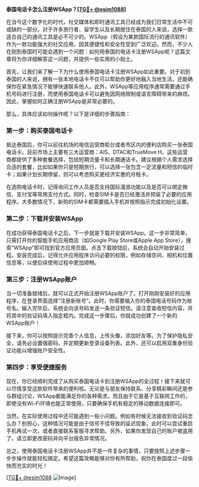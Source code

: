 **泰国电话卡怎么注册WSApp？[[TG💪+ @esim1088](https://t.me/s/esim1088)]**

在当今这个数字化的时代，社交媒体和即时通讯工具已经成为我们日常生活中不可或缺的一部分。对于许多旅行者、留学生以及长期居住在泰国的人来说，选择一款适合自己的通讯工具是必不可少的。WSApp（假设为某款国际流行的通讯软件）作为一款功能强大的社交应用，因其便捷性和安全性受到广泛欢迎。然而，不少人在刚到泰国时可能会遇到一个问题：如何用泰国的电话卡注册WSApp呢？这篇文章将为你详细解答这一问题，并提供一些实用的小贴士。

首先，让我们来了解一下为什么使用泰国电话卡注册WSApp如此重要。对于初到泰国的人来说，拥有一张本地电话卡不仅可以帮助你更好地融入当地生活，还能确保你在紧急情况下能够快速联系他人。此外，WSApp等应用程序通常需要通过手机号码进行注册，而使用泰国电话卡可以避免因网络限制或语言障碍带来的麻烦。因此，掌握如何正确注册WSApp是非常必要的。

那么，具体应该如何操作呢？以下是详细的步骤指南：

### 第一步：购买泰国电话卡

抵达泰国后，你可以前往机场的电信运营商柜台或者市区内的便利店购买一张泰国电话卡。目前市场上主要有三大运营商：AIS、DTAC和TrueMove H。这些运营商都提供了多种套餐选择，包括短期流量卡和长期通话卡。建议根据个人需求选择合适的套餐，比如如果你只是短期旅行，可以选择一张包含一定流量和短信的临时卡；如果计划长期停留，则可以考虑购买更经济实惠的月租卡。

在选购电话卡时，记得询问工作人员是否支持国际漫游功能以及是否可以绑定微信、支付宝等常用支付方式。同时，检查SIM卡是否已经激活并预装了必要的应用程序。大多数情况下，新购的SIM卡都需要插入手机并按照指示完成初始化设置。

### 第二步：下载并安装WSApp

在成功获得泰国电话卡之后，下一步就是下载并安装WSApp。这一步非常简单，只需打开你的智能手机应用商店（如Google Play Store或Apple App Store），搜索“WSApp”即可找到官方应用页面。点击下载按钮后，系统会自动开始安装过程。安装完成后，记得允许应用程序访问必要的权限，例如存储空间、相机和位置信息等，以便后续使用过程中更加顺畅。

### 第三步：注册WSApp账户

当一切准备就绪后，就可以正式开始注册WSApp账户了。打开刚刚安装好的应用程序，在登录界面选择“注册新账号”。此时，你需要输入你的泰国电话号码作为账号名。输入完毕后，系统会向该号码发送一条验证短信。请注意查收短信内容，并将其中的验证码填入指定框内。完成这一步骤后，你就成功创建了一个新的WSApp账户！

接下来，你可以按照提示完善个人信息，上传头像，添加好友等。为了保护隐私安全，请务必设置强密码，并定期更新登录设备列表。此外，还可以启用双重身份验证功能以增强账户安全性。

### 第四步：享受便捷服务

现在，你已经顺利完成了从购买泰国电话卡到注册WSApp的全过程！接下来就可以尽情享受这款软件带来的便利啦。无论是与朋友保持联系、分享精彩瞬间还是参与群组讨论，WSApp都能满足你的各种需求。而且由于它是基于互联网工作的，即使没有Wi-Fi环境也能正常使用，只要确保手机有稳定的移动数据连接即可。

当然，在实际使用过程中还可能遇到一些小问题。例如有时候无法接收到验证码怎么办？别担心，这种情况可能是由于信号不佳导致的延迟现象。此时可以尝试重启手机再试一次，或者直接联系客服寻求帮助。另外，如果你发现自己的账户被盗用了，请立即更改密码并向平台报告异常情况。

总之，使用泰国电话卡注册WSApp并不是一件复杂的事情，只要按照上述步骤一步步操作就能轻松搞定。希望这篇攻略能够对你有所帮助，祝你在泰国度过一段愉快而充实的时光！

[[TG💪+ @esim1088](https://t.me/s/esim1088) ![Image](https://i.postimg.cc/4NQfJmqS/Snipaste-2025-05-13-00-14-12.png)]